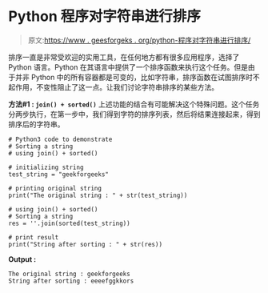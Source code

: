 # Python 程序对字符串进行排序

> 原文:[https://www . geesforgeks . org/python-程序对字符串进行排序/](https://www.geeksforgeeks.org/python-program-to-sort-a-string/)

排序一直是非常受欢迎的实用工具，在任何地方都有很多应用程序，选择了 Python 语言。Python 在其语言中提供了一个排序函数来执行这个任务。但是由于并非 Python 中的所有容器都是可变的，比如字符串，排序函数在试图排序时不起作用，不变性阻止了这一点。让我们讨论字符串排序的某些方法。

**方法#1 : `join() + sorted()`**
上述功能的结合有可能解决这个特殊问题。这个任务分两步执行，在第一步中，我们得到字符的排序列表，然后将结果连接起来，得到排序后的字符串。

```
# Python3 code to demonstrate
# Sorting a string 
# using join() + sorted()

# initializing string 
test_string = "geekforgeeks"

# printing original string 
print("The original string : " + str(test_string))

# using join() + sorted()
# Sorting a string 
res = ''.join(sorted(test_string))

# print result
print("String after sorting : " + str(res))
```

**Output :**

```
The original string : geekforgeeks
String after sorting : eeeefggkkors

```